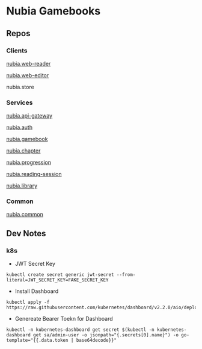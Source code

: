 # Nubia Gamebooks

## Repos
### Clients
[nubia.web-reader](https://github.com/nick-freitas/nubia.web-reader)

[nubia.web-editor](https://github.com/nick-freitas/nubia.web-editor)

nubia.store

### Services
[nubia.api-gateway](https://github.com/nick-freitas/nubia.api-gateway)

[nubia.auth](https://github.com/nick-freitas/nubia.auth)

[nubia.gamebook](https://github.com/nick-freitas/nubia.gamebook)

[nubia.chapter](https://github.com/nick-freitas/nubia.chapter)

[nubia.progression](https://github.com/nick-freitas/nubia.progression)

[nubia.reading-session](https://github.com/nick-freitas/nubia.reading-session)

[nubia.library](https://github.com/nick-freitas/nubia.library)

### Common
[nubia.common](https://github.com/nick-freitas/nubia.common)


## Dev Notes

### k8s
* JWT Secret Key

```
kubectl create secret generic jwt-secret --from-literal=JWT_SECRET_KEY=FAKE_SECRET_KEY
``` 

* Install Dashboard

```
kubectl apply -f https://raw.githubusercontent.com/kubernetes/dashboard/v2.2.0/aio/deploy/recommended.yaml
```

* Genereate Bearer Toekn for Dashboard

```
kubectl -n kubernetes-dashboard get secret $(kubectl -n kubernetes-dashboard get sa/admin-user -o jsonpath="{.secrets[0].name}") -o go-template="{{.data.token | base64decode}}"
```

